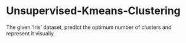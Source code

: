 # Unsupervised-Kmeans-Clustering
The given ‘Iris’ dataset, predict the optimum number of clusters
and represent it visually.

